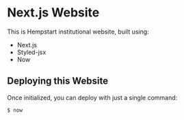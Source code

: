 # Next.js Website

This is Hempstart institutional website, built using:

- Next.js
- Styled-jsx
- Now

## Deploying this Website

Once initialized, you can deploy with just a single command:

```shell
$ now
```
